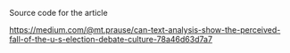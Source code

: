 Source code for the article

https://medium.com/@mt.prause/can-text-analysis-show-the-perceived-fall-of-the-u-s-election-debate-culture-78a46d63d7a7


